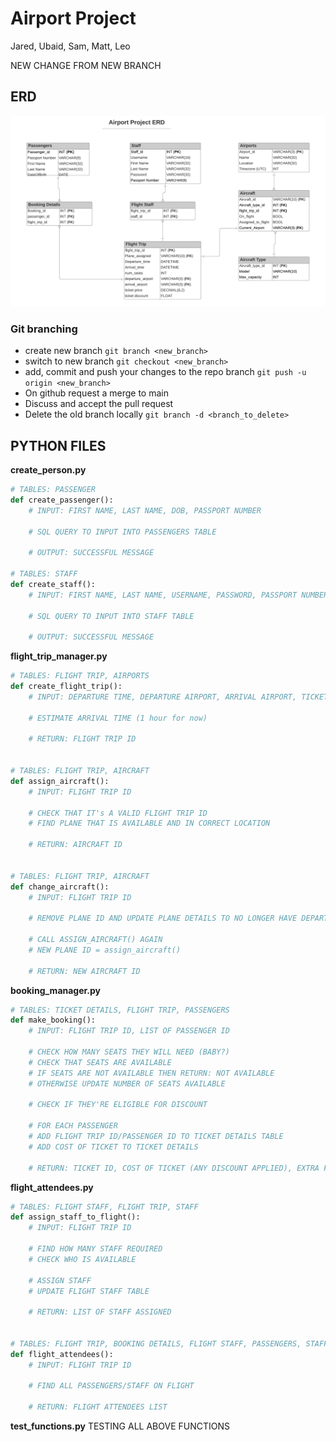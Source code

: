 # Airport Project

Jared, Ubaid, Sam, Matt, Leo


NEW CHANGE FROM NEW BRANCH


## ERD

![](images/airport_project_erd_v2.png)

### Git branching
- create new branch
```git branch <new_branch>```
- switch to new branch
```git checkout <new_branch>```
- add, commit and push your changes to the repo branch
```git push -u origin <new_branch>```
- On github request a merge to main
- Discuss and accept the pull request
- Delete the old branch locally
```git branch -d <branch_to_delete>```

## PYTHON FILES

**create_person.py**
```python
# TABLES: PASSENGER
def create_passenger():
    # INPUT: FIRST NAME, LAST NAME, DOB, PASSPORT NUMBER

    # SQL QUERY TO INPUT INTO PASSENGERS TABLE

    # OUTPUT: SUCCESSFUL MESSAGE

# TABLES: STAFF
def create_staff():
    # INPUT: FIRST NAME, LAST NAME, USERNAME, PASSWORD, PASSPORT NUMBER

    # SQL QUERY TO INPUT INTO STAFF TABLE

    # OUTPUT: SUCCESSFUL MESSAGE
```

**flight_trip_manager.py**
```python
# TABLES: FLIGHT TRIP, AIRPORTS
def create_flight_trip():
    # INPUT: DEPARTURE TIME, DEPARTURE AIRPORT, ARRIVAL AIRPORT, TICKET PRICE, TICKET DISCOUNT

    # ESTIMATE ARRIVAL TIME (1 hour for now)
    
    # RETURN: FLIGHT TRIP ID


# TABLES: FLIGHT TRIP, AIRCRAFT
def assign_aircraft():
    # INPUT: FLIGHT TRIP ID

    # CHECK THAT IT's A VALID FLIGHT TRIP ID
    # FIND PLANE THAT IS AVAILABLE AND IN CORRECT LOCATION

    # RETURN: AIRCRAFT ID


# TABLES: FLIGHT TRIP, AIRCRAFT
def change_aircraft():
    # INPUT: FLIGHT TRIP ID

    # REMOVE PLANE ID AND UPDATE PLANE DETAILS TO NO LONGER HAVE DEPARTURE/ARRIVAL INFORMATION

    # CALL ASSIGN_AIRCRAFT() AGAIN
    # NEW PLANE ID = assign_aircraft()

    # RETURN: NEW AIRCRAFT ID
```

**booking_manager.py**
```python
# TABLES: TICKET DETAILS, FLIGHT TRIP, PASSENGERS
def make_booking():
    # INPUT: FLIGHT TRIP ID, LIST OF PASSENGER ID

    # CHECK HOW MANY SEATS THEY WILL NEED (BABY?)
    # CHECK THAT SEATS ARE AVAILABLE
    # IF SEATS ARE NOT AVAILABLE THEN RETURN: NOT AVAILABLE
    # OTHERWISE UPDATE NUMBER OF SEATS AVAILABLE

    # CHECK IF THEY'RE ELIGIBLE FOR DISCOUNT
    
    # FOR EACH PASSENGER
    # ADD FLIGHT TRIP ID/PASSENGER ID TO TICKET DETAILS TABLE
    # ADD COST OF TICKET TO TICKET DETAILS
    
    # RETURN: TICKET ID, COST OF TICKET (ANY DISCOUNT APPLIED), EXTRA FLIGHT DETAILS
```

**flight_attendees.py**
```python
# TABLES: FLIGHT STAFF, FLIGHT TRIP, STAFF
def assign_staff_to_flight():
    # INPUT: FLIGHT TRIP ID

    # FIND HOW MANY STAFF REQUIRED
    # CHECK WHO IS AVAILABLE

    # ASSIGN STAFF
    # UPDATE FLIGHT STAFF TABLE

    # RETURN: LIST OF STAFF ASSIGNED


# TABLES: FLIGHT TRIP, BOOKING DETAILS, FLIGHT STAFF, PASSENGERS, STAFF
def flight_attendees():
    # INPUT: FLIGHT TRIP ID

    # FIND ALL PASSENGERS/STAFF ON FLIGHT

    # RETURN: FLIGHT ATTENDEES LIST
```

**test_functions.py**
TESTING ALL ABOVE FUNCTIONS